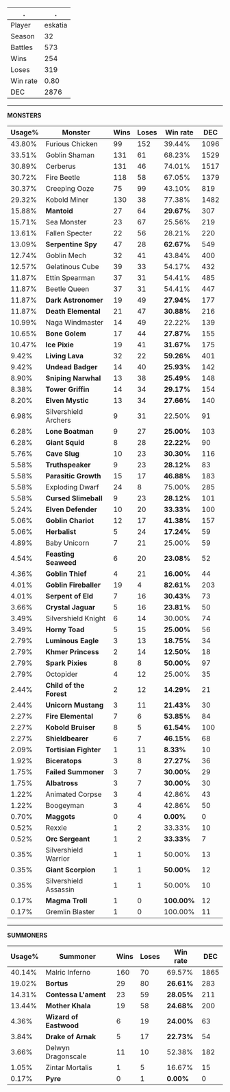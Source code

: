 .|.
|-|-
Player|eskatia
Season|32
Battles|573
Wins|254
Loses|319
Win rate|0.80
DEC|2876

---
**MONSTERS**

Usage%|Monster|Wins|Loses|Win rate|DEC|
-|-|-|-|-|-|
43.80%|Furious Chicken|99|152|39.44%|1096|
33.51%|Goblin Shaman|131|61|68.23%|1529|
30.89%|Cerberus|131|46|74.01%|1517|
30.72%|Fire Beetle|118|58|67.05%|1379|
30.37%|Creeping Ooze|75|99|43.10%|819|
29.32%|Kobold Miner|130|38|77.38%|1482|
15.88%|**Mantoid**|27|64|**29.67%**|307|
15.71%|Sea Monster|23|67|25.56%|219|
13.61%|Fallen Specter|22|56|28.21%|220|
13.09%|**Serpentine Spy**|47|28|**62.67%**|549|
12.74%|Goblin Mech|32|41|43.84%|400|
12.57%|Gelatinous Cube|39|33|54.17%|432|
11.87%|Ettin Spearman|37|31|54.41%|485|
11.87%|Beetle Queen|37|31|54.41%|447|
11.87%|**Dark Astronomer**|19|49|**27.94%**|177|
11.87%|**Death Elemental**|21|47|**30.88%**|216|
10.99%|Naga Windmaster|14|49|22.22%|139|
10.65%|**Bone Golem**|17|44|**27.87%**|155|
10.47%|**Ice Pixie**|19|41|**31.67%**|175|
9.42%|**Living Lava**|32|22|**59.26%**|401|
9.42%|**Undead Badger**|14|40|**25.93%**|142|
8.90%|**Sniping Narwhal**|13|38|**25.49%**|148|
8.38%|**Tower Griffin**|14|34|**29.17%**|154|
8.20%|**Elven Mystic**|13|34|**27.66%**|140|
6.98%|Silvershield Archers|9|31|22.50%|91|
6.28%|**Lone Boatman**|9|27|**25.00%**|103|
6.28%|**Giant Squid**|8|28|**22.22%**|90|
5.76%|**Cave Slug**|10|23|**30.30%**|116|
5.58%|**Truthspeaker**|9|23|**28.12%**|83|
5.58%|**Parasitic Growth**|15|17|**46.88%**|183|
5.58%|Exploding Dwarf|24|8|75.00%|285|
5.58%|**Cursed Slimeball**|9|23|**28.12%**|101|
5.24%|**Elven Defender**|10|20|**33.33%**|100|
5.06%|**Goblin Chariot**|12|17|**41.38%**|157|
5.06%|**Herbalist**|5|24|**17.24%**|59|
4.89%|Baby Unicorn|7|21|25.00%|59|
4.54%|**Feasting Seaweed**|6|20|**23.08%**|52|
4.36%|**Goblin Thief**|4|21|**16.00%**|44|
4.01%|**Goblin Fireballer**|19|4|**82.61%**|203|
4.01%|**Serpent of Eld**|7|16|**30.43%**|73|
3.66%|**Crystal Jaguar**|5|16|**23.81%**|50|
3.49%|Silvershield Knight|6|14|30.00%|74|
3.49%|**Horny Toad**|5|15|**25.00%**|56|
2.79%|**Luminous Eagle**|3|13|**18.75%**|34|
2.79%|**Khmer Princess**|2|14|**12.50%**|18|
2.79%|**Spark Pixies**|8|8|**50.00%**|97|
2.79%|Octopider|4|12|25.00%|35|
2.44%|**Child of the Forest**|2|12|**14.29%**|21|
2.44%|**Unicorn Mustang**|3|11|**21.43%**|30|
2.27%|**Fire Elemental**|7|6|**53.85%**|84|
2.27%|**Kobold Bruiser**|8|5|**61.54%**|100|
2.27%|**Shieldbearer**|6|7|**46.15%**|68|
2.09%|**Tortisian Fighter**|1|11|**8.33%**|10|
1.92%|**Biceratops**|3|8|**27.27%**|36|
1.75%|**Failed Summoner**|3|7|**30.00%**|29|
1.75%|**Albatross**|3|7|**30.00%**|30|
1.22%|Animated Corpse|3|4|42.86%|43|
1.22%|Boogeyman|3|4|42.86%|50|
0.70%|**Maggots**|0|4|**0.00%**|0|
0.52%|Rexxie|1|2|33.33%|10|
0.52%|**Orc Sergeant**|1|2|**33.33%**|7|
0.35%|Silvershield Warrior|1|1|50.00%|13|
0.35%|**Giant Scorpion**|1|1|**50.00%**|12|
0.35%|Silvershield Assassin|1|1|50.00%|10|
0.17%|**Magma Troll**|1|0|**100.00%**|12|
0.17%|Gremlin Blaster|1|0|100.00%|11|

---
**SUMMONERS**

Usage%|Summoner|Wins|Loses|Win rate|DEC|
-|-|-|-|-|-|
40.14%|Malric Inferno|160|70|69.57%|1865|
19.02%|**Bortus**|29|80|**26.61%**|283|
14.31%|**Contessa L'ament**|23|59|**28.05%**|211|
13.44%|**Mother Khala**|19|58|**24.68%**|200|
4.36%|**Wizard of Eastwood**|6|19|**24.00%**|63|
3.84%|**Drake of Arnak**|5|17|**22.73%**|54|
3.66%|Delwyn Dragonscale|11|10|52.38%|182|
1.05%|Zintar Mortalis|1|5|16.67%|15|
0.17%|**Pyre**|0|1|**0.00%**|0|
